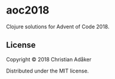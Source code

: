 # aoc2018

Clojure solutions for Advent of Code 2018.

## License

Copyright © 2018 Christian Adåker

Distributed under the MIT license.
